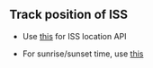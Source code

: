 ## Track position of ISS

- Use [this](http://open-notify.org/Open-Notify-API/ISS-Location-Now/) for ISS location API

- For sunrise/sunset time, use [this](https://sunrise-sunset.org/api)